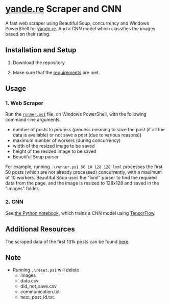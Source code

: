 # [yande.re](https://yande.re/post) Scraper and CNN
A fast web scraper using Beautiful Soup, concurrency and Windows PowerShell for [yande.re](https://yande.re/post). And a CNN model which classifies the images based on their rating.

## Installation and Setup
1. Download the repository.

2. Make sure that the [requirements](requirements.md) are met.

## Usage

### 1. Web Scraper

Run the [`runner.ps1`](runner.ps1) file, on Windows PowerShell, with the following command-line arguments.
- number of posts to _process_ (_process_ meaning to save the post (if all the data is available) or not save a post (due to various reasons))
- maximum number of workers (during concurrency)
- width of the resized image to be saved
- height of the resized image to be saved
- Beautiful Soup parser

For example, running `.\runner.ps1 50 10 128 128 lxml` processes the first 50 posts (which are not already processed) concurrently, with a maximum of 10 workers. Beautiful Soup uses the "lxml" parser to find the required data from the page, and the image is resized to 128x128 and saved in the "images" folder.

### 2. CNN
See [the Python notebook](ai.ipynb), which trains a CNN model using [TensorFlow](https://www.tensorflow.org/).

## Additional Resources
The scraped data of the first 131k posts can be found [here](scraped%20data).

## Note
- Running `.\reset.ps1` will delete
	- images
	- data.csv
	- did_not_save.csv
	- communication.txt
	- next_post_id.txt.
